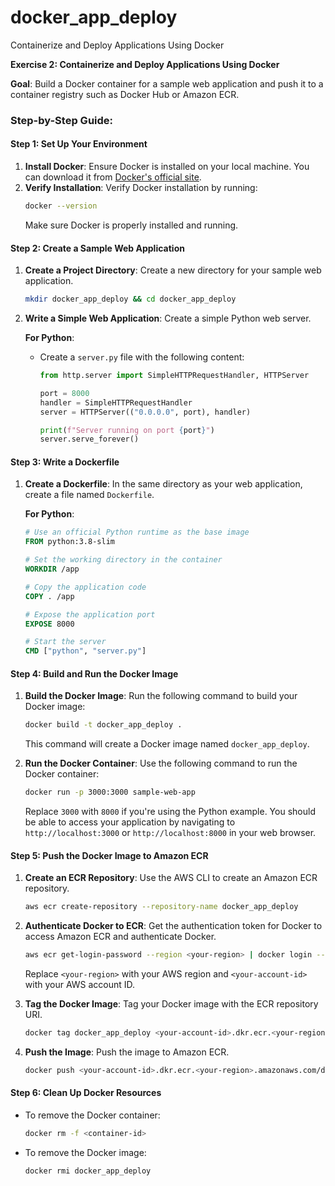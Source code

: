 # docker_app_deploy
Containerize and Deploy Applications Using Docker

**Exercise 2: Containerize and Deploy Applications Using Docker**

**Goal**: Build a Docker container for a sample web application and push it to a container registry such as Docker Hub or Amazon ECR.

### Step-by-Step Guide:

#### Step 1: Set Up Your Environment
1. **Install Docker**: Ensure Docker is installed on your local machine. You can download it from [Docker's official site](https://docs.docker.com/get-docker/).
2. **Verify Installation**: Verify Docker installation by running:
   ```bash
   docker --version
   ```
   Make sure Docker is properly installed and running.

#### Step 2: Create a Sample Web Application
1. **Create a Project Directory**: Create a new directory for your sample web application.
   ```bash
   mkdir docker_app_deploy && cd docker_app_deploy
   ```
2. **Write a Simple Web Application**: Create a simple Python web server.


   **For Python**:
   - Create a `server.py` file with the following content:
     ```python
     from http.server import SimpleHTTPRequestHandler, HTTPServer

     port = 8000
     handler = SimpleHTTPRequestHandler
     server = HTTPServer(("0.0.0.0", port), handler)

     print(f"Server running on port {port}")
     server.serve_forever()
     ```

#### Step 3: Write a Dockerfile
1. **Create a Dockerfile**: In the same directory as your web application, create a file named `Dockerfile`.


   **For Python**:
   ```dockerfile
   # Use an official Python runtime as the base image
   FROM python:3.8-slim

   # Set the working directory in the container
   WORKDIR /app

   # Copy the application code
   COPY . /app

   # Expose the application port
   EXPOSE 8000

   # Start the server
   CMD ["python", "server.py"]
   ```

#### Step 4: Build and Run the Docker Image
1. **Build the Docker Image**: Run the following command to build your Docker image:
   ```bash
   docker build -t docker_app_deploy .
   ```
   This command will create a Docker image named `docker_app_deploy`.

2. **Run the Docker Container**: Use the following command to run the Docker container:
   ```bash
   docker run -p 3000:3000 sample-web-app
   ```
   Replace `3000` with `8000` if you're using the Python example. You should be able to access your application by navigating to `http://localhost:3000` or `http://localhost:8000` in your web browser.

#### Step 5: Push the Docker Image to Amazon ECR
1. **Create an ECR Repository**: Use the AWS CLI to create an Amazon ECR repository.
   ```bash
   aws ecr create-repository --repository-name docker_app_deploy
   ```

2. **Authenticate Docker to ECR**: Get the authentication token for Docker to access Amazon ECR and authenticate Docker.
   ```bash
   aws ecr get-login-password --region <your-region> | docker login --username AWS --password-stdin <your-account-id>.dkr.ecr.<your-region>.amazonaws.com
   ```
   Replace `<your-region>` with your AWS region and `<your-account-id>` with your AWS account ID.

3. **Tag the Docker Image**: Tag your Docker image with the ECR repository URI.
   ```bash
   docker tag docker_app_deploy <your-account-id>.dkr.ecr.<your-region>.amazonaws.com/docker_app_deploy:latest
   ```

4. **Push the Image**: Push the image to Amazon ECR.
   ```bash
   docker push <your-account-id>.dkr.ecr.<your-region>.amazonaws.com/docker_app_deploy:latest
   ```

#### Step 6: Clean Up Docker Resources
- To remove the Docker container:
  ```bash
  docker rm -f <container-id>
  ```
- To remove the Docker image:
  ```bash
  docker rmi docker_app_deploy
  ```



